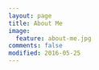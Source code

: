 ```yaml
---
layout: page
title: About Me
image:
  feature: about-me.jpg
comments: false
modified: 2016-05-25
---
```


